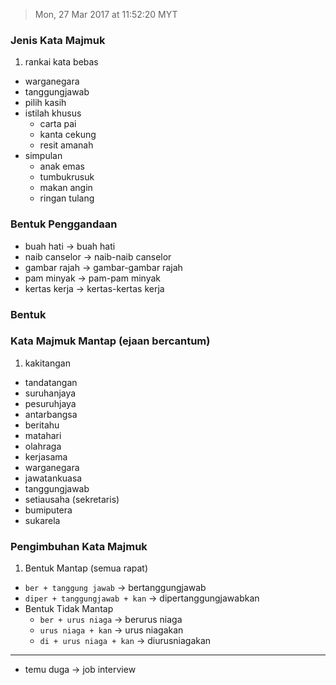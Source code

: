 > Mon, 27 Mar 2017 at 11:52:20 MYT

### Jenis Kata Majmuk
1. rankai kata bebas
  - warganegara
  - tanggungjawab
  - pilih kasih
- istilah khusus
  - carta pai
  - kanta cekung
  - resit amanah
- simpulan
  - anak emas
  - tumbukrusuk
  - makan angin
  - ringan tulang

### Bentuk Penggandaan
- buah hati → buah hati
- naib canselor → naib-naib canselor
- gambar rajah → gambar-gambar rajah
- pam minyak → pam-pam minyak
- kertas kerja → kertas-kertas kerja

### Bentuk

### Kata Majmuk Mantap (ejaan bercantum)
1. kakitangan
- tandatangan
- suruhanjaya
- pesuruhjaya
- antarbangsa
- beritahu
- matahari
- olahraga
- kerjasama
- warganegara
- jawatankuasa
- tanggungjawab
- setiausaha (sekretaris)
- bumiputera
- sukarela

### Pengimbuhan Kata Majmuk
1. Bentuk Mantap (semua rapat)
  - `ber + tanggung jawab` → bertanggungjawab
  - `diper + tanggungjawab + kan` → dipertanggungjawabkan
- Bentuk Tidak Mantap
  - `ber + urus niaga` → berurus niaga
  - `urus niaga + kan` → urus niagakan
  - `di + urus niaga + kan` → diurusniagakan

---
- temu duga → job interview 
